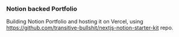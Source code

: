 ### Notion backed Portfolio

Building Notion Portfolio and hosting it on Vercel, using https://github.com/transitive-bullshit/nextjs-notion-starter-kit repo.
